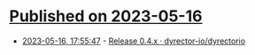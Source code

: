 # [Published on 2023-05-16](index.md)

* [2023-05-16, 17:55:47](https://lobste.rs/s/hap5vv/release_0_4_x_dyrector_io_dyrectorio) - [Release 0.4.x · dyrector-io/dyrectorio](https://github.com/dyrector-io/dyrectorio/releases/tag/0.4.1)
